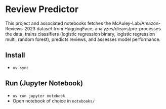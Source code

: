 # Review Predictor

This project and associated notebooks fetches the McAuley-Lab/Amazon-Reviews-2023 dataset from HuggingFace, analyzes/cleans/pre-processes the data, trains classifiers (logistic regression binary, logistic regression multi, random forest), predicts reviews, and assesses model performance.

## Install

- `uv sync`

## Run (Jupyter Notebook)

- `uv run jupyter notebook`
- Open notebook of choice in `notebooks/`